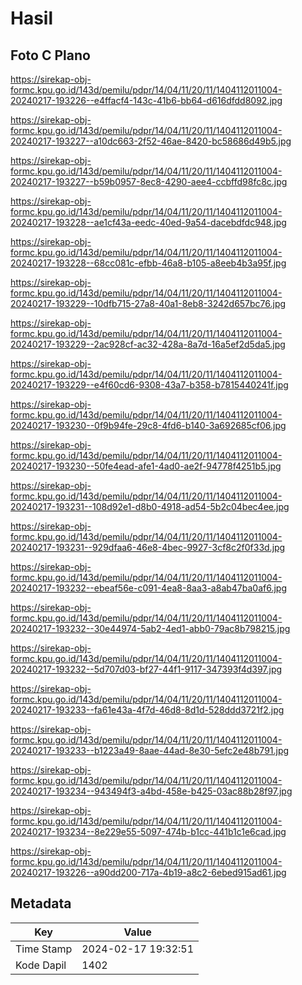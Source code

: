 # Hasil

## Foto C Plano

https://sirekap-obj-formc.kpu.go.id/143d/pemilu/pdpr/14/04/11/20/11/1404112011004-20240217-193226--e4ffacf4-143c-41b6-bb64-d616dfdd8092.jpg

https://sirekap-obj-formc.kpu.go.id/143d/pemilu/pdpr/14/04/11/20/11/1404112011004-20240217-193227--a10dc663-2f52-46ae-8420-bc58686d49b5.jpg

https://sirekap-obj-formc.kpu.go.id/143d/pemilu/pdpr/14/04/11/20/11/1404112011004-20240217-193227--b59b0957-8ec8-4290-aee4-ccbffd98fc8c.jpg

https://sirekap-obj-formc.kpu.go.id/143d/pemilu/pdpr/14/04/11/20/11/1404112011004-20240217-193228--ae1cf43a-eedc-40ed-9a54-dacebdfdc948.jpg

https://sirekap-obj-formc.kpu.go.id/143d/pemilu/pdpr/14/04/11/20/11/1404112011004-20240217-193228--68cc081c-efbb-46a8-b105-a8eeb4b3a95f.jpg

https://sirekap-obj-formc.kpu.go.id/143d/pemilu/pdpr/14/04/11/20/11/1404112011004-20240217-193229--10dfb715-27a8-40a1-8eb8-3242d657bc76.jpg

https://sirekap-obj-formc.kpu.go.id/143d/pemilu/pdpr/14/04/11/20/11/1404112011004-20240217-193229--2ac928cf-ac32-428a-8a7d-16a5ef2d5da5.jpg

https://sirekap-obj-formc.kpu.go.id/143d/pemilu/pdpr/14/04/11/20/11/1404112011004-20240217-193229--e4f60cd6-9308-43a7-b358-b7815440241f.jpg

https://sirekap-obj-formc.kpu.go.id/143d/pemilu/pdpr/14/04/11/20/11/1404112011004-20240217-193230--0f9b94fe-29c8-4fd6-b140-3a692685cf06.jpg

https://sirekap-obj-formc.kpu.go.id/143d/pemilu/pdpr/14/04/11/20/11/1404112011004-20240217-193230--50fe4ead-afe1-4ad0-ae2f-94778f4251b5.jpg

https://sirekap-obj-formc.kpu.go.id/143d/pemilu/pdpr/14/04/11/20/11/1404112011004-20240217-193231--108d92e1-d8b0-4918-ad54-5b2c04bec4ee.jpg

https://sirekap-obj-formc.kpu.go.id/143d/pemilu/pdpr/14/04/11/20/11/1404112011004-20240217-193231--929dfaa6-46e8-4bec-9927-3cf8c2f0f33d.jpg

https://sirekap-obj-formc.kpu.go.id/143d/pemilu/pdpr/14/04/11/20/11/1404112011004-20240217-193232--ebeaf56e-c091-4ea8-8aa3-a8ab47ba0af6.jpg

https://sirekap-obj-formc.kpu.go.id/143d/pemilu/pdpr/14/04/11/20/11/1404112011004-20240217-193232--30e44974-5ab2-4ed1-abb0-79ac8b798215.jpg

https://sirekap-obj-formc.kpu.go.id/143d/pemilu/pdpr/14/04/11/20/11/1404112011004-20240217-193232--5d707d03-bf27-44f1-9117-347393f4d397.jpg

https://sirekap-obj-formc.kpu.go.id/143d/pemilu/pdpr/14/04/11/20/11/1404112011004-20240217-193233--fa61e43a-4f7d-46d8-8d1d-528ddd3721f2.jpg

https://sirekap-obj-formc.kpu.go.id/143d/pemilu/pdpr/14/04/11/20/11/1404112011004-20240217-193233--b1223a49-8aae-44ad-8e30-5efc2e48b791.jpg

https://sirekap-obj-formc.kpu.go.id/143d/pemilu/pdpr/14/04/11/20/11/1404112011004-20240217-193234--943494f3-a4bd-458e-b425-03ac88b28f97.jpg

https://sirekap-obj-formc.kpu.go.id/143d/pemilu/pdpr/14/04/11/20/11/1404112011004-20240217-193234--8e229e55-5097-474b-b1cc-441b1c1e6cad.jpg

https://sirekap-obj-formc.kpu.go.id/143d/pemilu/pdpr/14/04/11/20/11/1404112011004-20240217-193226--a90dd200-717a-4b19-a8c2-6ebed915ad61.jpg


## Metadata

| Key        | Value               |
| ---------- | ------------------- |
| Time Stamp | 2024-02-17 19:32:51 |
| Kode Dapil | 1402                |



